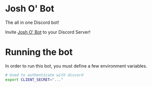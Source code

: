 # Josh O' Bot
The all in one Discord bot!

Invite [Josh O' Bot](https://discord.com/api/oauth2/authorize?client_id=748971236276699247&permissions=0&scope=bot) to your Discord Server!

# Running the bot
In order to run this bot, you must define a few environment variables.
```bash
# Used to authenticate with discord
export CLIENT_SECRET="..."
```
